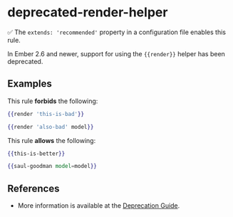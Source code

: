 # deprecated-render-helper

:white_check_mark: The `extends: 'recommended'` property in a configuration file enables this rule.

In Ember 2.6 and newer, support for using the `{{render}}` helper has been deprecated.

## Examples

This rule **forbids** the following:

```hbs
{{render 'this-is-bad'}}

{{render 'also-bad' model}}
```

This rule **allows** the following:

```hbs
{{this-is-better}}

{{saul-goodman model=model}}
```

## References

* More information is available at the [Deprecation Guide](https://emberjs.com/deprecations/v2.x/#toc_code-render-code-helper).

